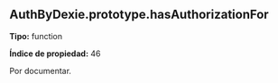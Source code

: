 ## AuthByDexie.prototype.hasAuthorizationFor

**Tipo:** function

**Índice de propiedad:** 46

Por documentar.




